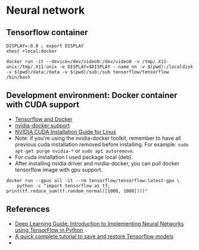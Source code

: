 # Neural network

## Tensorflow container
```
DISPLAY=:0.0 ; export DISPLAY
xhost +local:docker

docker run -it --device=/dev/video0:/dev/video0 -v /tmp/.X11-unix:/tmp/.X11-unix -e DISPLAY=$DISPLAY --name nn -v $(pwd):/localdisk -v $(pwd)/data:/data -v $(pwd)/sub:/sub tensorflow/tensorflow /bin/bash
```

## Development environment: Docker container with CUDA support
- [Tensorflow and Docker](https://www.tensorflow.org/install/docker)
- [nvidia-docker support](https://github.com/NVIDIA/nvidia-docker)
- [NVIDIA CUDA Installation Guide for Linux](https://docs.nvidia.com/cuda/cuda-installation-guide-linux/index.html)
- Note: if you're using the nvidia-docker toolkit, remember to have all previous cuda installation removed before installing. For example: `sudo apt-get purge nvidia-*` or `sudo apt autoremove`.
- For cuda installation I used package local (deb).
- After installing nvidia driver and nvidia-docker, you can pull docker tensorflow image with gpu support.
```
docker run --gpus all -it --rm tensorflow/tensorflow:latest-gpu \
    python -c "import tensorflow as tf; print(tf.reduce_sum(tf.random_normal([1000, 1000])))"
```

## References
* [Deep Learning Guide: Introduction to Implementing Neural Networks using TensorFlow in Python](https://www.analyticsvidhya.com/blog/2016/10/an-introduction-to-implementing-neural-networks-using-tensorflow/)
* [A quick complete tutorial to save and restore Tensorflow models](https://cv-tricks.com/tensorflow-tutorial/save-restore-tensorflow-models-quick-complete-tutorial/)
*
